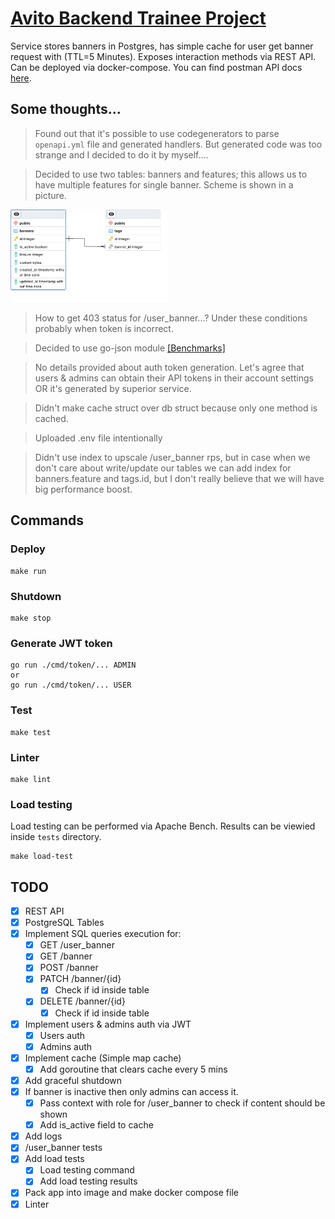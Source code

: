 # [Avito Backend Trainee Project](https://github.com/avito-tech/backend-trainee-assignment-2024?tab=readme-ov-file)

Service stores banners in Postgres, has simple cache for user get banner request with (TTL=5 Minutes). Exposes interaction methods via REST API. Can be deployed via docker-compose. 
You can find postman API docs [here](https://documenter.getpostman.com/view/30507430/2sA3BgAFUB).

## Some thoughts...
> Found out that it's possible to use codegenerators to parse `openapi.yml` file and generated handlers. But generated code was too strange and I decided to do it by myself....

> Decided to use two tables: banners and features; this allows us to have multiple features for single banner. Scheme is shown in a picture.  

<img src="./assets/db_scheme.png" width=50%>

> How to get 403 status for /user_banner...? Under these conditions probably when token is incorrect.

> Decided to use go-json module [[Benchmarks]](https://github.com/goccy/go-json?tab=readme-ov-file#benchmarks)

> No details provided about auth token generation. Let's agree that users & admins can obtain their API tokens in their account settings OR it's generated by superior service.

> Didn't make cache struct over db struct because only one method is cached.

> Uploaded .env file intentionally

> Didn't use index to upscale /user_banner rps, but in case when we don't care about write/update our tables we can add index for 
> banners.feature and tags.id, but I don't really believe that we will have big performance boost.

## Commands
### Deploy
```shell
make run
```
### Shutdown
```shell
make stop
```

### Generate JWT token
```shell
go run ./cmd/token/... ADMIN
or
go run ./cmd/token/... USER
```

### Test
```shell
make test
```
### Linter
```shell
make lint
```
### Load testing
Load testing can be performed via Apache Bench. Results can be viewied inside `tests` directory.
```shell
make load-test
```

## TODO
- [x] REST API
- [x] PostgreSQL Tables
- [x] Implement SQL queries execution for:
    - [x] GET /user_banner
    - [x] GET /banner
    - [x] POST /banner
    - [x] PATCH /banner/{id}
        - [x] Check if id inside table
    - [x] DELETE /banner/{id}
        - [x] Check if id inside table
- [x] Implement users & admins auth via JWT
    - [x] Users auth
    - [x] Admins auth
- [x] Implement cache (Simple map cache)
    - [x] Add goroutine that clears cache every 5 mins
- [x] Add graceful shutdown
- [x] If banner is inactive then only admins can access it.
    - [x] Pass context with role for /user_banner to check if content should be shown
    - [x] Add is_active field to cache
- [x] Add logs
- [x] /user_banner tests
- [x] Add load tests
    - [x] Load testing command
    - [x] Add load testing results
- [x] Pack app into image and make docker compose file
- [x] Linter
